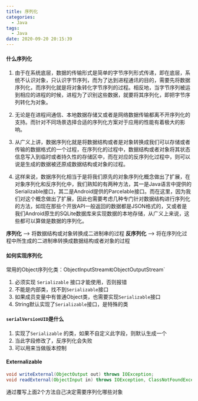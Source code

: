 ```yaml
---
title: 序列化
categories:
  - Java
tags:
  - Java
date: 2020-09-20 20:15:39
---
```


#### 什么序列化

1. 由于在系统底层，数据的传输形式是简单的字节序列形式传递，即在底层，系统不认识对象，只认识字节序列，而为了达到进程通讯的目的，需要先将数据序列化，而序列化就是将对象转化字节序列的过程。相反地，当字节序列被运到相应的进程的时候，进程为了识别这些数据，就要将其序列化，即把字节序列转化为对象。

2. 无论是在进程间通信、本地数据存储又或者是网络数据传输都离不开序列化的支持。而针对不同场景选择合适的序列化方案对于应用的性能有着极大的影响。

3. 从广义上讲，数据序列化就是将数据结构或者是对象转换成我们可以存储或者传输的数据格式的一个过程，在序列化的过程中，数据结构或者对象将其状态信息写入到临时或者持久性的存储区中，而在对应的反序列化过程中，则可以说是生成的数据被还原成数据结构或对象的过程。

4. 这样来说，数据序列化相当于是将我们原先的对象序列化概念做出了扩展，在对象序列化和反序列化中，我们熟知的有两种方法，其一是Java语言中提供的Serializable接口，其二是Android提供的Parcelable接口。而在这里，因为我们对这个概念做出了扩展，因此也需要考虑几种专门针对数据结构进行序列化的方法，如现在那些个开放API一般返回的数据都是JSON格式的，又或者是我们Android原生的SQLite数据库来实现数据的本地存储，从广义上来说，这些都可以算做是数据的序列化。

**序列化** --> 将数据结构或对象转换成二进制串的过程
**反序列化** --> 将在序列化过程中所生成的二进制串转换成数据结构或者对象的过程



#### 如何实现序列化

 常用的Object序列化类：ObjectInputStream` 和 `ObjectOutputStream`

1. 必须实现 `Serializable` 接口才能使用，否则报错
2. 不能是内部类，找不到`Serializable`接口
3. 如果成员变量中有普通Object类，也需要实现`Serializable`接口
4. String默认实现了`Serializable`接口，是特殊的类



#### `serialVersionUID`是什么

1. 实现了`Serializable` 的类，如果不自定义此字段，则默认生成一个
2. 当此字段修改了，反序列化会失败
3. 可以用来当做版本控制




#### Externalizable

```java
void writeExternal(ObjectOutput out) throws IOException;
void readExternal(ObjectInput in) throws IOException, ClassNotFoundException;
```

通过覆写上面2个方法自己决定需要序列化哪些对象
